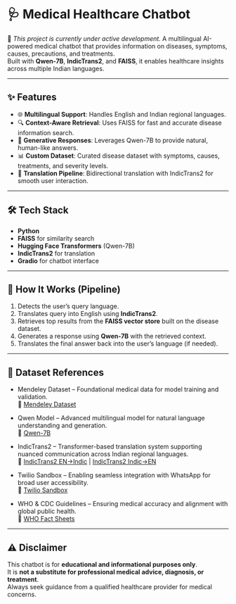 # 🩺 Medical Healthcare Chatbot
🚧 *This project is currently under active development.*
A multilingual AI-powered medical chatbot that provides information on diseases, symptoms, causes, precautions, and treatments.  
Built with **Qwen-7B**, **IndicTrans2**, and **FAISS**, it enables healthcare insights across multiple Indian languages.

---

## ✨ Features
- 🌐 **Multilingual Support**: Handles English and Indian regional languages.  
- 🔍 **Context-Aware Retrieval**: Uses FAISS for fast and accurate disease information search.  
- 🤖 **Generative Responses**: Leverages Qwen-7B to provide natural, human-like answers.  
- 📊 **Custom Dataset**: Curated disease dataset with symptoms, causes, treatments, and severity levels.  
- 🧠 **Translation Pipeline**: Bidirectional translation with IndicTrans2 for smooth user interaction.  

---

## 🛠 Tech Stack
- **Python**  
- **FAISS** for similarity search  
- **Hugging Face Transformers** (Qwen-7B)  
- **IndicTrans2** for translation  
- **Gradio** for chatbot interface  

---

## 🔄 How It Works (Pipeline)
1. Detects the user’s query language.  
2. Translates query into English using **IndicTrans2**.  
3. Retrieves top results from the **FAISS vector store** built on the disease dataset.  
4. Generates a response using **Qwen-7B** with the retrieved context.  
5. Translates the final answer back into the user’s language (if needed).  

---

## 📖 Dataset References
- Mendeley Dataset – Foundational medical data for model training and validation.  
  🔗 [Mendeley Dataset](https://data.mendeley.com/datasets/2cxccsxydc/1)  

- Qwen Model – Advanced multilingual model for natural language understanding and generation.  
  🔗 [Qwen-7B](https://huggingface.co/Qwen/Qwen-7B)  

- IndicTrans2 – Transformer-based translation system supporting nuanced communication across Indian regional languages.  
  🔗 [IndicTrans2 EN→Indic](https://huggingface.co/ai4bharat/indictrans2-en-indic-200M) | [IndicTrans2 Indic→EN](https://huggingface.co/ai4bharat/indictrans2-indic-en-200M)  

- Twilio Sandbox – Enabling seamless integration with WhatsApp for broad user accessibility.  
  🔗 [Twilio Sandbox](https://www.twilio.com/docs/whatsapp/sandbox)  

- WHO & CDC Guidelines – Ensuring medical accuracy and alignment with global public health.  
  🔗 [WHO Fact Sheets](https://www.who.int/news-room/fact-sheets)  


---

## ⚠️ Disclaimer
This chatbot is for **educational and informational purposes only**.  
It is **not a substitute for professional medical advice, diagnosis, or treatment**.  
Always seek guidance from a qualified healthcare provider for medical concerns.

